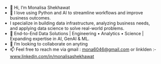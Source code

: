 - 👋 Hi, I’m Monalisa Shekhawat
- 👀 I love using Python and AI to streamline workflows and improve business outcomes.
- I specialize in building data infrastructure, analyzing business needs, and applying data science to solve real-world problems.
- 🌱 End-to-End Data Solutions | Engineering • Analytics • Science | Expanding expertise in AI, GenAI & ML.
- 💞️ I’m looking to collaborate on anyting 
- 📫 Feel free to reach me via gmail : mona6046@gmail.com or linklden :-www.linkedin.com/in/monalisashekhawat


